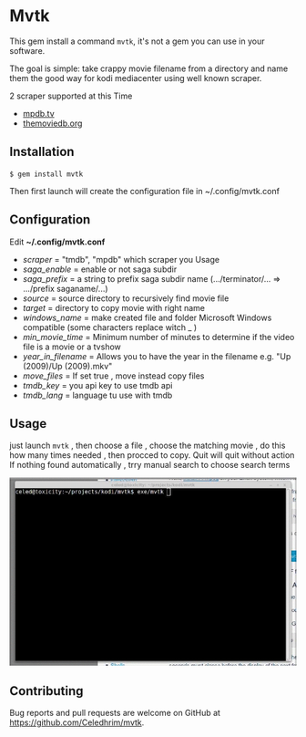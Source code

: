 # Mvtk

This gem install a command `mvtk`, it's not a gem you can use in your software.

The goal is simple: take crappy movie filename from a directory and name them the good way for kodi mediacenter using well known scraper.

2 scraper supported at this Time

* [mpdb.tv](http://mpdb.tv/)
* [themoviedb.org](https://www.themoviedb.org/)

## Installation

    $ gem install mvtk

Then first launch will create the configuration file in ~/.config/mvtk.conf

## Configuration

Edit  **~/.config/mvtk.conf**

* *scraper* = "tmdb", "mpdb" which scraper you Usage
* *saga_enable* = enable or not saga subdir
* *saga_prefix* = a string to prefix saga subdir name (.../terminator/... => .../prefix saganame/...)
* *source* = source directory to recursively find movie file
* *target* = directory to copy movie with right name
* *windows_name* = make created file and folder Microsoft Windows compatible (some characters replace witch _ )
* *min_movie_time* = Minimum number of minutes to determine if the video file is a movie or a tvshow
* *year_in_filename* = Allows you to have the year in the filename e.g. "Up (2009)/Up (2009).mkv"
* *move_files* = If set true , move instead copy files
* *tmdb_key* = you api key to use tmdb api
* *tmdb_lang* = language tu use with tmdb


## Usage

just launch `mvtk` , then choose a file , choose the matching movie , do this how many times needed , then procced to copy. Quit will quit without action
If nothing found automatically , trry manual search to choose search terms

![Mvtk git](https://github.com/Celedhrim/mvtk/blob/master/screen/mvtk.gif)

## Contributing

Bug reports and pull requests are welcome on GitHub at https://github.com/Celedhrim/mvtk.
